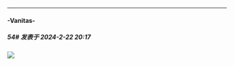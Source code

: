 ﻿
*****

####  -Vanitas-  
##### 54#       发表于 2024-2-22 20:17

<img src="https://s2.loli.net/2024/02/22/BYyCHknKzlsUGEi.png" referrerpolicy="no-referrer">

